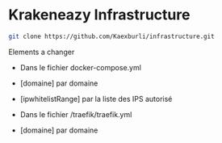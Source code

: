 # Krakeneazy Infrastructure

```bash
git clone https://github.com/Kaexburli/infrastructure.git
```
Elements a changer 
- Dans le fichier docker-compose.yml
 - [domaine] par domaine
 - [ipwhitelistRange] par la liste des IPS autorisé

- Dans le fichier /traefik/traefik.yml
 - [domaine] par domaine
